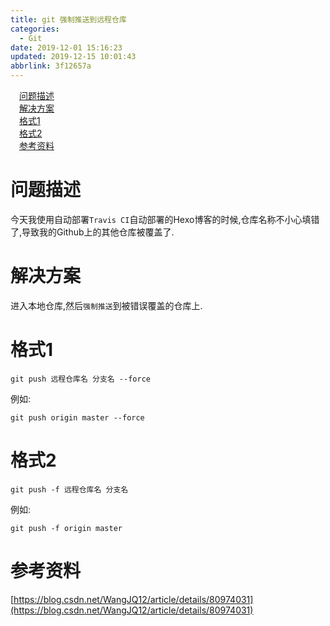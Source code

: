 ```yaml
---
title: git 强制推送到远程仓库
categories: 
  - Git
date: 2019-12-01 15:16:23
updated: 2019-12-15 10:01:43
abbrlink: 3f12657a
---
```

<div id='my_toc'><a href="/blog/3f12657a/#问题描述" class="header_1">问题描述</a><br><a href="/blog/3f12657a/#解决方案" class="header_1">解决方案</a><br><a href="/blog/3f12657a/#格式1" class="header_1">格式1</a><br><a href="/blog/3f12657a/#格式2" class="header_1">格式2</a><br><a href="/blog/3f12657a/#参考资料" class="header_1">参考资料</a><br></div>
<style>
    .header_1{
        margin-left: 1em;
    }
    .header_2{
        margin-left: 2em;
    }
    .header_3{
        margin-left: 3em;
    }
    .header_4{
        margin-left: 4em;
    }
    .header_5{
        margin-left: 5em;
    }
    .header_6{
        margin-left: 6em;
    }
</style>
<!--more-->
<script>if (navigator.platform.search('arm')==-1){document.getElementById('my_toc').style.display = 'none';}
var e,p = document.getElementsByTagName('p');while (p.length>0) {e = p[0];e.parentElement.removeChild(e);}
</script>

<!--end-->
# 问题描述
今天我使用自动部署`Travis CI`自动部署的Hexo博客的时候,仓库名称不小心填错了,导致我的Github上的其他仓库被覆盖了.
# 解决方案
进入本地仓库,然后`强制推送`到被错误覆盖的仓库上.
# 格式1
```shell
git push 远程仓库名 分支名 --force
```
例如:
```shell
git push origin master --force
```
# 格式2
```shell
git push -f 远程仓库名 分支名
```
例如:
```shell
git push -f origin master
```
# 参考资料
[https://blog.csdn.net/WangJQ12/article/details/80974031](https://blog.csdn.net/WangJQ12/article/details/80974031)
